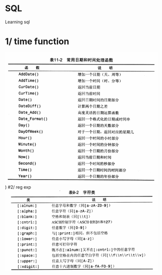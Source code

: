 # SQL
Learning sql

# 1/ time function
![image text](https://github.com/NotoriousKnight/SQL/blob/master/images/time.png))
#2/ reg exp
![image text](https://github.com/NotoriousKnight/SQL/blob/master/images/charregexp.png)
